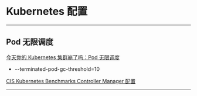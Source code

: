 # Kubernetes 配置

********************************************************************************************************************************************************************************************************

## Pod 无限调度

[今天你的 Kubernetes 集群崩了吗：Pod 无限调度](https://zhuanlan.zhihu.com/p/141024805)

* --terminated-pod-gc-threshold=10

[CIS Kubernetes Benchmarks Controller Manager 配置](https://zhuanlan.zhihu.com/p/143861485)

********************************************************************************************************************************************************************************************************
